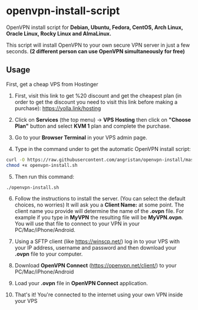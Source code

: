 # openvpn-install-script

OpenVPN install script for **Debian, Ubuntu, Fedora, CentOS, Arch Linux, Oracle Linux, Rocky Linux and AlmaLinux.**

This script will install OpenVPN to your own secure VPN server in just a few seconds. 
**(2 different person can use OpenVPN **simultaneously** for free)**

## Usage

First, get a cheap VPS from Hostinger

 1. First, visit this link to get %20 discount and get the cheapest plan (in order to get the discount you need to visit this link before making a purchase):
    <a href="https://yolla.link/hosting" target="_blank">https://yolla.link/hosting</a>
    
3. Click on **Services** (the top menu) -> **VPS Hosting** then click on **"Choose Plan"** button and select **KVM 1** plan and complete the purchase.
4. Go to your **Browser Terminal** in your VPS admin page.
5. Type in the command under to get the automatic OpenVPN install script:
   
```bash
curl -O https://raw.githubusercontent.com/angristan/openvpn-install/master/openvpn-install.sh
chmod +x openvpn-install.sh
```

5. Then run this command:

```sh
./openvpn-install.sh
```
6. Follow the instructions to install the server. (You can select the default choices, no worries) It will ask you a **Client Name:** at some point. The client name you provide will determine the name of the **.ovpn** file. For example if you type in **MyVPN** the resulting file will be **MyVPN.ovpn**. You will use that file to connect to your VPN in your PC/Mac/iPhone/Android.

7. Using a SFTP client (like https://winscp.net/) log in to your VPS with your IP address, username and password and then download your **.ovpn** file to your computer.
8. Download **OpenVPN Connect** (https://openvpn.net/client/) to your PC/Mac/iPhone/Android
9. Load your **.ovpn** file in **OpenVPN Connect** application.
10. That's it! You're connected to the internet using your own VPN inside your VPS

